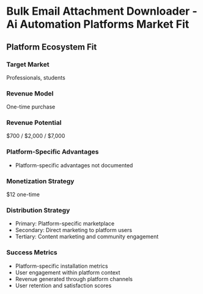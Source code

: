 # Bulk Email Attachment Downloader - Ai Automation Platforms Market Fit

## Platform Ecosystem Fit

### Target Market
Professionals, students

### Revenue Model
One-time purchase

### Revenue Potential
$700 / $2,000 / $7,000

### Platform-Specific Advantages
- Platform-specific advantages not documented

### Monetization Strategy
$12 one-time

### Distribution Strategy
- Primary: Platform-specific marketplace
- Secondary: Direct marketing to platform users
- Tertiary: Content marketing and community engagement

### Success Metrics
- Platform-specific installation metrics
- User engagement within platform context
- Revenue generated through platform channels
- User retention and satisfaction scores
